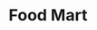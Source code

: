 ---
title: "Food Mart"
url: /san-antonio/food-mart-north-new-braunfels-avenue/
shop: Lebensmittel
---